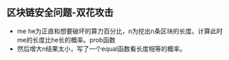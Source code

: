 ## 区块链安全问题-双花攻击
- me he为正直和想要破坏的算力百分比，n为挖出n条区块的长度。计算此时me的长度比he长的概率。prob函数
- 然后增大n结果太小，写了一个equal函数看长度相等的概率。
